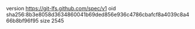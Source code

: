 version https://git-lfs.github.com/spec/v1
oid sha256:8b3e8058d3634860041b69ded856e936c4786cbafcf8a4039c8a466b8bf96f95
size 2545
